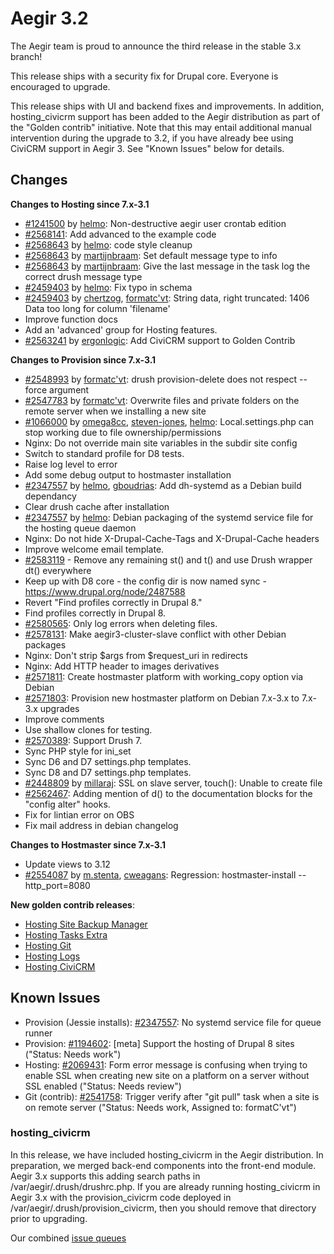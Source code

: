 Aegir 3.2
=========

The Aegir team is proud to announce the third release in the stable 3.x branch!

This release ships with a security fix for Drupal core. Everyone is encouraged to upgrade.

This release ships with UI and backend fixes and improvements. In addition,
hosting_civicrm support has been added to the Aegir distribution as part of the
"Golden contrib" initiative. Note that this may entail additional manual
intervention during the upgrade to 3.2, if you have already bee using CiviCRM
support in Aegir 3. See "Known Issues" below for details.

Changes
-------

**Changes to Hosting since 7.x-3.1**

* [#1241500](https://www.drupal.org/node/1241500) by [helmo](https://www.drupal.org/u/helmo): Non-destructive aegir user crontab edition
* [#2568141](https://www.drupal.org/node/2568141): Add advanced to the example code
* [#2568643](https://www.drupal.org/node/2568643) by [helmo](https://www.drupal.org/u/helmo): code style cleanup
* [#2568643](https://www.drupal.org/node/2568643) by [martijnbraam](https://www.drupal.org/u/martijnbraam): Set default message type to info
* [#2568643](https://www.drupal.org/node/2568643) by [martijnbraam](https://www.drupal.org/u/martijnbraam): Give the last message in the task log the correct drush message type
* [#2459403](https://www.drupal.org/node/2459403) by [helmo](https://www.drupal.org/u/helmo): Fix typo in schema
* [#2459403](https://www.drupal.org/node/2459403) by [chertzog](https://www.drupal.org/u/chertzog), [formatc'vt](https://www.drupal.org/u/formatc'vt): String data, right truncated: 1406 Data too long for column 'filename'
* Improve function docs
* Add an 'advanced' group for Hosting features.
* [#2563241](https://www.drupal.org/node/2563241) by [ergonlogic](https://www.drupal.org/u/ergonlogic): Add CiviCRM support to Golden Contrib

**Changes to Provision since 7.x-3.1**

* [#2548993](https://www.drupal.org/node/2548993) by [formatc'vt](https://www.drupal.org/u/formatc'vt): drush provision-delete does not respect --force argument
* [#2547783](https://www.drupal.org/node/2547783) by [formatc'vt](https://www.drupal.org/u/formatc'vt): Overwrite files and private folders on the remote server when we installing a new site
* [#1066000](https://www.drupal.org/node/1066000) by [omega8cc](https://www.drupal.org/u/omega8cc), [steven-jones](https://www.drupal.org/u/steven-jones), [helmo](https://www.drupal.org/u/helmo): Local.settings.php can stop working due to file ownership/permissions
* Nginx: Do not override main site variables in the subdir site config
* Switch to standard profile for D8 tests.
* Raise log level to error
* Add some debug output to hostmaster installation
* [#2347557](https://www.drupal.org/node/2347557) by [helmo](https://www.drupal.org/u/helmo), [gboudrias](https://www.drupal.org/u/gboudrias): Add dh-systemd as a Debian build dependancy
* Clear drush cache after installation
* [#2347557](https://www.drupal.org/node/2347557) by [helmo](https://www.drupal.org/u/helmo): Debian packaging of the systemd service file for the hosting queue daemon
* Nginx: Do not hide X-Drupal-Cache-Tags and X-Drupal-Cache headers
* Improve welcome email template.
* [#2583119](https://www.drupal.org/node/2583119) - Remove any remaining st() and t() and use Drush wrapper dt() everywhere
* Keep up with D8 core - the config dir is now named sync - https://www.drupal.org/node/2487588
* Revert "Find profiles correctly in Drupal 8."
* Find profiles correctly in Drupal 8.
* [#2580565](https://www.drupal.org/node/2580565): Only log errors when deleting files.
* [#2578131](https://www.drupal.org/node/2578131): Make aegir3-cluster-slave conflict with other Debian packages
* Nginx: Don't strip $args from $request_uri in redirects
* Nginx: Add HTTP header to images derivatives
* [#2571811](https://www.drupal.org/node/2571811): Create hostmaster platform with working_copy option via Debian
* [#2571803](https://www.drupal.org/node/2571803): Provision new hostmaster platform on Debian 7.x-3.x to 7.x-3.x upgrades
* Improve comments
* Use shallow clones for testing.
* [#2570389](https://www.drupal.org/node/2570389): Support Drush 7.
* Sync PHP style for ini_set
* Sync D6 and D7 settings.php templates.
* Sync D8 and D7 settings.php templates.
* [#2448809](https://www.drupal.org/node/2448809) by [millaraj](https://www.drupal.org/u/millaraj): SSL on slave server, touch(): Unable to create file
* [#2562467](https://www.drupal.org/node/2562467): Adding mention of d() to the documentation blocks for the "config alter" hooks.
* Fix for lintian error on OBS
* Fix mail address in debian changelog


**Changes to Hostmaster since 7.x-3.1**

* Update views to 3.12
* [#2554087](https://www.drupal.org/node/2554087) by [m.stenta](https://www.drupal.org/u/m.stenta), [cweagans](https://www.drupal.org/u/cweagans): Regression: hostmaster-install --http_port=8080

**New golden contrib releases**:

* [Hosting Site Backup Manager](https://www.drupal.org/node/2597025)
* [Hosting Tasks Extra](https://www.drupal.org/node/2609198)
* [Hosting Git](https://www.drupal.org/node/2609202)
* [Hosting Logs](https://www.drupal.org/node/2609172)
* [Hosting CiviCRM](https://www.drupal.org/node/2609354)

Known Issues
------------
* Provision (Jessie installs): [#2347557](https://www.drupal.org/node/2347557): No systemd service file for queue runner
* Provision: [#1194602](https://www.drupal.org/node/1194602): [meta] Support the hosting of Drupal 8 sites ("Status: Needs work")
* Hosting: [#2069431](https://www.drupal.org/node/2069431): Form error message is confusing when trying to enable SSL when creating new site on a platform on a server without SSL enabled ("Status: Needs review")
* Git (contrib): [#2541758](https://www.drupal.org/node/2541758): Trigger verify after "git pull" task when a site is on remote server ("Status: Needs work, Assigned to: formatC'vt")

### hosting_civicrm

In this release, we have included hosting_civicrm in the Aegir distribution. In
preparation, we merged back-end components into the front-end module. Aegir 3.x
supports this adding search paths in /var/aegir/.drush/drushrc.php. If you are
already running hosting_civicrm in Aegir 3.x with the provision_civicrm code
deployed in /var/aegir/.drush/provision_civicrm, then you should remove that
directory prior to upgrading.

Our combined [issue queues](https://www.drupal.org/project/issues?text=&projects=provision,+hosting,+hostslave,+eldir,+Hostmaster+%28Aegir%29,Hosting+Platform+Pathauto&status=Open&priorities=All&categories=All)
